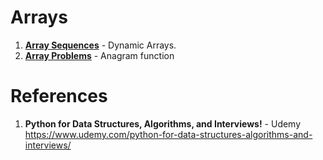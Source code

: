 # Arrays 

1.  **[Array Sequences](https://github.com/nkuhta/Python-Algorithms/tree/master/01.%20Array%20Sequeneces)** - Dynamic Arrays. 
2.  **[Array Problems](https://github.com/nkuhta/Python-Algorithms/blob/master/01.%20Array%20Sequeneces/Array%20Problems.ipynb)** - Anagram function  



#  References
1.  **Python for Data Structures, Algorithms, and Interviews!** - Udemy
https://www.udemy.com/python-for-data-structures-algorithms-and-interviews/
